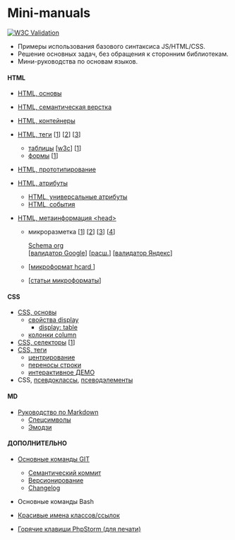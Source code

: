 # Mini-manuals

[![W3C Validation](https://img.shields.io/w3c-validation/default?targetUrl=https%3A%2F%2Fgrand-web.github.io%2Fmini-manuals%2F)](https://www.w3.org/Consortium/)

- Примеры использования базового синтаксиса JS/HTML/CSS.
- Решение основных задач, без обращения к сторонним библиотекам.
- Мини-руководства по основам языков.

#### HTML

<!-- FIXME ИСПРАВИТЬ+ДОБАВИТЬ ССЫЛКИ -->

- [HTML, основы](mini-manuals/html.md)
- [HTML, семантическая верстка](mini-manuals/html.md#семантическая-верстка)
- [HTML, контейнеры](mini-manuals/html-containers.md)
- [HTML, теги](mini-manuals/html-tags.md)
  [[1](https://webref.ru/html 'webref.ru')\]
  [[2](https://html5book.ru/html-spravochnik.html 'html5book')\]
  [[3](https://developer.mozilla.org/ru/docs/Web/HTML/Element#текстовое_содержание 'mdn')\]
  - [таблицы](mini-manuals/html-tags.md#таблицы)
    [[w3c](https://www.w3schools.com/html/html_tables.asp)\]
    [[1](https://html5book.ru/tablichnye-dannye/#table 'html5book')\]
  - [формы](mini-manuals/html-forms.md) [[1](https://html5book.ru/formy/)\]
- [HTML, прототипирование](mini-manuals/html-prototype.md)
- [HTML, атрибуты](https://html5book.ru/html-attributes/)
  - [HTML, универсальные атрибуты](https://webref.ru/html/attr/common)
  - [HTML, события](https://webref.ru/html/attr/event)
- [HTML, метаинформация <head\>](mini-manuals/html-head.md)

  - микроразметка
    [[1](https://habr.com/ru/company/yandex/blog/246003/ 'habr')\]
    [[2](https://habr.com/ru/company/yandex/blog/229929/ 'habr')\]
    [[3](https://siteclinic.ru/blog/technical-aspects/structured-data-and-seo/)\]
    [[4](https://vc.ru/seo/349130-mikrorazmetka-na-sayte-dlya-seo-gayd-s-primerami-spravochnik-redkih-mikrorazmetok)\]

    [Schema org](https://yandex.ru/support/webmaster/schema-org/what-is-schema-org.html)  
     [[валидатор Google](https://developers.google.com/search/docs/appearance/structured-data?hl=ru)\]
    [[расш.](https://search.google.com/test/rich-results?hl=ru)\]
    [[валидатор Яндекс](https://webmaster.yandex.ru/tools/microtest/)\]

  - [[микроформат hcard ](https://yandex.ru/support/webmaster/hcard/yandex.html 'ya')\]

  - [[статьи микроформаты](https://habr.com/ru/hub/microformats/ 'habr')\]

#### CSS

- [CSS, основы](mini-manuals/css.md)
  - [свойства display](mini-manuals/html-containers.md#свойства-display)
    - [display: table](mini-manuals/html-containers.md#значения-table)
  - [колонки column](mini-manuals/html-containers.md#колонки-column)
- [CSS, селекторы](mini-manuals/css-selectors.md) [[1](https://html5css.ru/cssref/css_selectors.php 'w3cRu')\]
- [CSS, теги](mini-manuals/css-tags.md)
  - [центрирование](https://www.w3schools.com/css/css_align.asp 'w3s')
  - [переносы строки](mini-manuals/css-tags.md#переносы)
  - [интерактивное ДЕМО](https://www.w3schools.com/cssref/playdemo.php?filename=playcss_accent-color)
- CSS, [псевдоклассы](https://www.w3schools.com/css/css_pseudo_classes.asp), [псеводэлементы](https://www.w3schools.com/css/css_pseudo_elements.asp)

#### MD

- [Руководство по Markdown](mini-manuals/md.md)
  - [Спецсимволы](mini-manuals/md.md#спецсимволы)
  - [Эмодзи](mini-manuals/md.md#эмодзи)

#### ДОПОЛНИТЕЛЬНО

- [Основные команды GIT](mini-manuals/git.md)
  - [Семантический коммит](mini-manuals/git.md/#семантический-коммит)
  - [Версионирование](mini-manuals/git.md#версионирование)
  - [Changelog](mini-manuals/git.md#ведение-changelog)
- Основные команды Bash
- [Красивые имена классов/ссылок](mini-manuals/names-class-links.md)

- [Горячие клавиши PhpStorm (для печати)](https://github.com/LoginovIlya/PhpStorm-hotkeys-ru/blob/master/PhpStorm_Hotkeys_ru.pdf)
